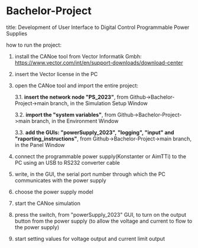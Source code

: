 # Bachelor-Project
title: Development of User Interface to Digital Control Programmable Power Supplies

how to run the project:

1. install the CANoe tool from Vector Informatik Gmbh: https://www.vector.com/int/en/support-downloads/download-center
2. insert the Vector license in the PC
3. open the CANoe tool and import the entire project:
   
   3.1. **insert the network node "PS_2023"**, from Github->Bachelor-Project->main branch, in the Simulation Setup Window
   
   3.2. **import the "system variables"**, from Github->Bachelor-Project->main branch, in the Environment Window
   
   3.3. **add the GUIs: "powerSupply_2023", "logging", "input" and "raporting_instructions"**, from Github->Bachelor-Project->main branch, in the Panel Window
   
5. connect the programmable power supply(Konstanter or AimTTi) to the PC using an USB to RS232 converter cable
6. write, in the GUI, the serial port number through which the PC communicates with the power supply 
7. choose the power supply model
8. start the CANoe simulation
9. press the switch, from "powerSupply_2023" GUI, to turn on the output button from the power supply (to allow the voltage and current to flow to the power supply)
10. start setting values for voltage output and current limit output
